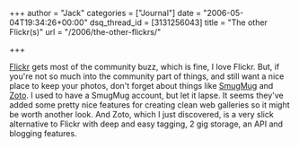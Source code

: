 +++
author = "Jack"
categories = ["Journal"]
date = "2006-05-04T19:34:26+00:00"
dsq_thread_id = [3131256043]
title = "The other Flickr(s)"
url = "/2006/the-other-flickrs/"

+++

[Flickr][1] gets most of the community buzz, which is fine, I love Flickr. But, if you're not so much into the community part of things, and still want a nice place to keep your photos, don't forget about things like [SmugMug][2] and [Zoto][3]. I used to have a SmugMug account, but let it lapse. It seems they've added some pretty nice features for creating clean web galleries so it might be worth another look. And Zoto, which I just discovered, is a very slick alternative to Flickr with deep and easy tagging, 2 gig storage, an API and blogging features. 

[1]: <http://flickr.com>
  

  
[2]: <http://www.smugmug.com/>
  

  
[3]: <http://www.zoto.com/>